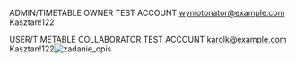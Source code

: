 ADMIN/TIMETABLE OWNER TEST ACCOUNT
wyniotonator@example.com
Kasztan!122

USER/TIMETABLE COLLABORATOR TEST ACCOUNT
karolk@example.com
Kasztan!122![zadanie_opis](https://github.com/user-attachments/assets/77e5be12-951b-487f-9931-7481a40c42e6)
